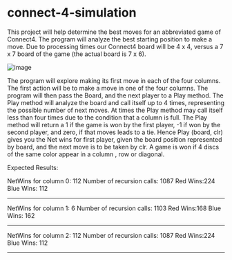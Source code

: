 # connect-4-simulation
This project will help determine the best moves for an abbreviated game of Connect4. The program will analyze the best starting position to make a move. Due to processing times our Connect4 board will be 4 x 4, versus a 7 x 7 board of the game (the actual board is 7 x 6).

![image](https://user-images.githubusercontent.com/65920033/147157175-5d0583b4-d557-43ab-bef8-946fb4125fff.png)
  
The program will explore making its first move in each of the four columns. The first action will be to make a move in one of the four columns. The program will then pass the Board, and the next player to a Play method. The Play method will analyze the board and call itself up to 4 times, representing the possible number of next moves. At times the Play method may call itself less than four times due to the condition that a column is full. The Play method will return a 1 if the game is won by the first player, -1 if won by the second player, and zero, if that moves leads to a tie.  Hence Play (board, clr)  gives you the Net wins for first player, given the board position represented by board, and the next move is to be taken by clr.
A game is won if 4 discs of the same color appear in a column , row or diagonal.

Expected Results:

NetWins for column 0:  112
Number of recursion calls: 1087
Red Wins:224   Blue Wins: 112
******************
NetWins for column 1:  6
Number of recursion calls: 1103
Red Wins:168   Blue Wins: 162
******************
NetWins for column 2:  112
Number of recursion calls: 1087
Red Wins:224   Blue Wins: 112
******************
